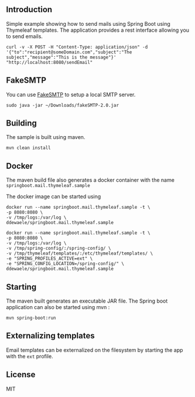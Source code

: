 ## Introduction
Simple example showing how to send mails using Spring Boot using Thymeleaf templates.
The application provides a rest interface allowing you to send emails.

```
curl -v -X POST -H "Content-Type: application/json" -d '{"to":"recipient@someDomain.com","subject":"The subject","message":"This is the message"}'  "http://localhost:8080/sendEmail"
```

## FakeSMTP

You can use [FakeSMTP](https://nilhcem.github.io/FakeSMTP/) to setup a local SMTP server.

```
sudo java -jar ~/Downloads/fakeSMTP-2.0.jar 
```

## Building
The sample is built using maven. 
```
mvn clean install
```

## Docker
The maven build file also generates a docker container with the name `springboot.mail.thymeleaf.sample`

The docker image can be started using

```
docker run --name springboot.mail.thymeleaf.sample -t \
-p 8080:8080 \
-v /tmp/logs:/var/log \
ddewaele/springboot.mail.thymeleaf.sample
```

```
docker run --name springboot.mail.thymeleaf.sample -t \
-p 8080:8080 \
-v /tmp/logs:/var/log \
-v /tmp/spring-config/:/spring-config/ \
-v /tmp/thymeleaf/templates/:/etc/thymeleaf/templates/ \
-e "SPRING_PROFILES_ACTIVE=ext" \
-e "SPRING_CONFIG_LOCATION=/spring-config/" \
ddewaele/springboot.mail.thymeleaf.sample
```

## Starting
The maven built generates an executable JAR file.
The Spring boot application can  also be started using mvn :
```
mvn spring-boot:run
```

## Externalizing templates

Email templates can be externalized on the filesystem by starting the app with the `ext` profile.




## License
MIT